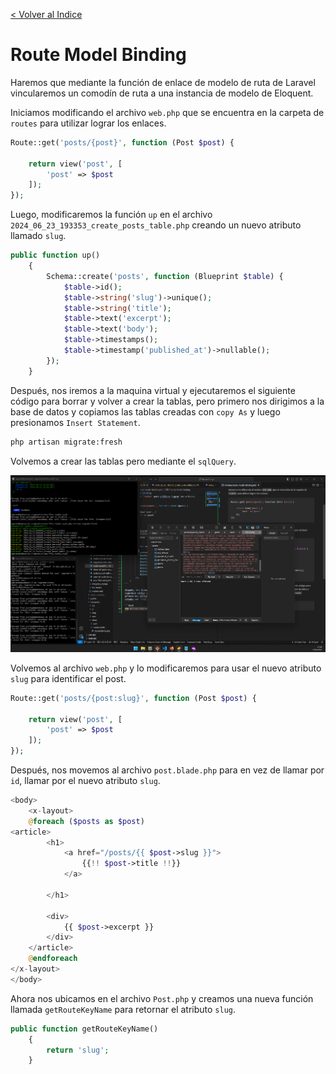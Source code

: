 [< Volver al Indice](/Docs/readme.md/)

# Route Model Binding

Haremos que mediante la función de enlace de modelo de ruta de Laravel vincularemos un comodín de ruta a una instancia de modelo de Eloquent.

Iniciamos modificando el archivo `web.php` que se encuentra en la carpeta de `routes` para utilizar lograr los enlaces.

```php
Route::get('posts/{post}', function (Post $post) {

    return view('post', [
        'post' => $post
    ]);
});
```

Luego, modificaremos la función `up` en el archivo `2024_06_23_193353_create_posts_table.php` creando un nuevo atributo llamado `slug`.

```php
public function up()
    {
        Schema::create('posts', function (Blueprint $table) {
            $table->id();
            $table->string('slug')->unique();
            $table->string('title');
            $table->text('excerpt');
            $table->text('body');
            $table->timestamps();
            $table->timestamp('published_at')->nullable();
        });
    }
```

Después, nos iremos a la maquina virtual y ejecutaremos el siguiente código para borrar y volver a crear la tablas, pero primero nos dirigimos a la base de datos y copiamos las tablas creadas con `copy As` y luego presionamos `Insert Statement`.

```bash
php artisan migrate:fresh
```

Volvemos a crear las tablas pero mediante el `sqlQuery`.

![Crear tabla mediante el sqlQuery](./images/23.1%20insert.png)

Volvemos al archivo `web.php` y lo modificaremos para usar el nuevo atributo `slug` para identificar el post.

```php
Route::get('posts/{post:slug}', function (Post $post) {

    return view('post', [
        'post' => $post
    ]);
});
```

Después, nos movemos al archivo `post.blade.php` para en vez de llamar por `id`, llamar por el nuevo atributo `slug`.

```php
<body>
    <x-layout>
    @foreach ($posts as $post)
<article>
        <h1>
            <a href="/posts/{{ $post->slug }}">
                {{!! $post->title !!}}
            </a>

        </h1>

        <div>
            {{ $post->excerpt }}
        </div>
    </article>
    @endforeach
</x-layout>
</body>
```

Ahora nos ubicamos en el archivo `Post.php` y creamos una nueva función llamada `getRouteKeyName` para retornar el atributo `slug`.

```php 
public function getRouteKeyName()
    {
        return 'slug';
    }
```